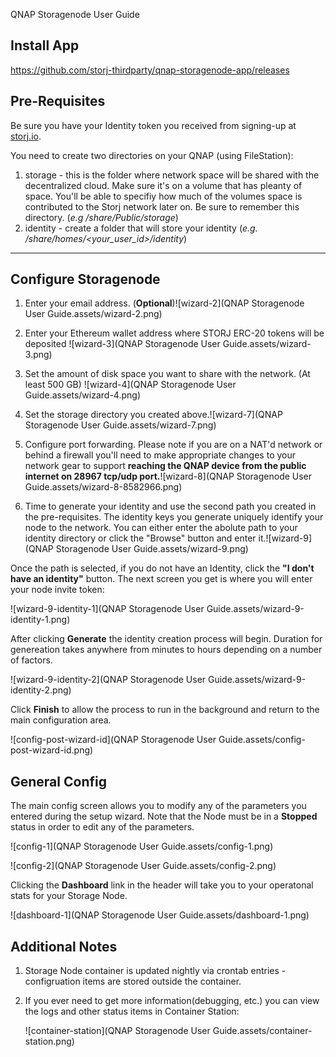 QNAP Storagenode User Guide



## Install App

https://github.com/storj-thirdparty/qnap-storagenode-app/releases



## Pre-Requisites

Be sure you have your Identity token you received from signing-up at [storj.io](https://storj.io).

You need to create two directories on your QNAP (using FileStation):

1. storage - this is the folder where network space will be shared with the decentralized cloud.  Make sure it's on a volume that has pleanty of space.  You'll be able to specifiy how much of the volumes space is contributed to the Storj network later on.  Be sure to remember this directory. (*e.g /share/Public/storage*)
2. identity - create a folder that will store your identity (*e.g. /share/homes/<your_user_id>/identity*)



***



## Configure Storagenode

1. Enter your email address. (**Optional**)![wizard-2](QNAP Storagenode User Guide.assets/wizard-2.png)

   

2. Enter your Ethereum wallet address where STORJ ERC-20 tokens will be deposited ![wizard-3](QNAP Storagenode User Guide.assets/wizard-3.png)

   

3. Set the amount of disk space you want to share with the network. (At least 500 GB) ![wizard-4](QNAP Storagenode User Guide.assets/wizard-4.png)

   

4. Set the storage directory you created above.![wizard-7](QNAP Storagenode User Guide.assets/wizard-7.png)

   

5. Configure port forwarding.  Please note if you are on a NAT'd network or behind a firewall you'll need to make appropriate changes to your network gear to support **reaching the QNAP device from the public internet on 28967 tcp/udp port.**![wizard-8](QNAP Storagenode User Guide.assets/wizard-8-8582966.png)

   

6. Time to generate your identity and use the second path you created in the pre-requisites.   The identity keys you generate uniquely identify your node to the network.  You can either enter the abolute path to your identity directory or click the "Browse" button and enter it.![wizard-9](QNAP Storagenode User Guide.assets/wizard-9.png)

Once the path is selected, if you do not have an Identity, click the **"I don't have an identity"** button.  The next screen you get is where you will enter your node invite token:

![wizard-9-identity-1](QNAP Storagenode User Guide.assets/wizard-9-identity-1.png)

After clicking **Generate** the identity creation process will begin.  Duration for genereation takes anywhere from minutes to hours depending on a number of factors.

![wizard-9-identity-2](QNAP Storagenode User Guide.assets/wizard-9-identity-2.png)

Click **Finish** to allow the process to run in the background and return to the main configuration area.

![config-post-wizard-id](QNAP Storagenode User Guide.assets/config-post-wizard-id.png)



## General Config



The main config screen allows you to modify any of the parameters you entered during the setup wizard.  Note that the Node must be in a **Stopped** status in order to edit any of the parameters.

![config-1](QNAP Storagenode User Guide.assets/config-1.png)





![config-2](QNAP Storagenode User Guide.assets/config-2.png)



Clicking the **Dashboard** link in the header will take you to your operatonal stats for your Storage Node.

![dashboard-1](QNAP Storagenode User Guide.assets/dashboard-1.png)



## Additional Notes

1. Storage Node container is updated nightly via crontab entries - configruation items are stored outside the container.

2. If you ever need to get more information(debugging, etc.) you can view the logs and other status items in Container Station:

   ![container-station](QNAP Storagenode User Guide.assets/container-station.png)

   

